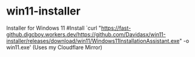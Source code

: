# win11-installer
Installer for Windows 11
#Install
`curl "https://fast-github.digcboy.workers.dev/https://github.com/Davidasx/win11-installer/releases/download/win11/Windows11InstallationAssistant.exe" -o win11.exe'
(Uses my Cloudflare Mirror)
